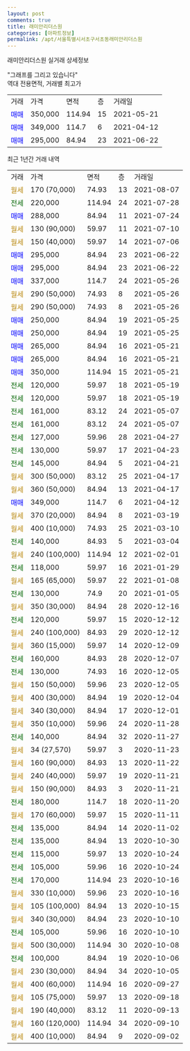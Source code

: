 ```yaml
---
layout: post
comments: true
title: 래미안리더스원
categories: [아파트정보]
permalink: /apt/서울특별시서초구서초동래미안리더스원
---
```


래미안리더스원 실거래 상세정보

<script type="text/javascript">
  google.charts.load('current', {'packages':['line', 'corechart']});
  google.charts.setOnLoadCallback(drawChart);

  function drawChart() {
    var data = new google.visualization.DataTable();
    data.addColumn('date', '거래일');
    data.addColumn('number', "매매");
    data.addColumn('number', "전세");
    data.addColumn('number', "전매");

    data.addRows([[new Date(Date.parse("2021-08-07")), null, null, null], [new Date(Date.parse("2021-07-28")), null, 220000, null], [new Date(Date.parse("2021-07-24")), 288000, null, null], [new Date(Date.parse("2021-07-10")), null, null, null], [new Date(Date.parse("2021-07-06")), null, null, null], [new Date(Date.parse("2021-06-22")), 295000, null, null], [new Date(Date.parse("2021-06-22")), 295000, null, null], [new Date(Date.parse("2021-05-26")), 337000, null, null], [new Date(Date.parse("2021-05-26")), null, null, null], [new Date(Date.parse("2021-05-26")), null, null, null], [new Date(Date.parse("2021-05-25")), 250000, null, null], [new Date(Date.parse("2021-05-25")), 250000, null, null], [new Date(Date.parse("2021-05-21")), 265000, null, null], [new Date(Date.parse("2021-05-21")), 265000, null, null], [new Date(Date.parse("2021-05-21")), 350000, null, null], [new Date(Date.parse("2021-05-19")), null, 120000, null], [new Date(Date.parse("2021-05-19")), null, 120000, null], [new Date(Date.parse("2021-05-07")), null, 161000, null], [new Date(Date.parse("2021-05-07")), null, 161000, null], [new Date(Date.parse("2021-04-27")), null, 127000, null], [new Date(Date.parse("2021-04-23")), null, 130000, null], [new Date(Date.parse("2021-04-21")), null, 145000, null], [new Date(Date.parse("2021-04-17")), null, null, null], [new Date(Date.parse("2021-04-17")), null, null, null], [new Date(Date.parse("2021-04-12")), 349000, null, null], [new Date(Date.parse("2021-03-19")), null, null, null], [new Date(Date.parse("2021-03-10")), null, null, null], [new Date(Date.parse("2021-03-04")), null, 140000, null], [new Date(Date.parse("2021-02-01")), null, null, null], [new Date(Date.parse("2021-01-29")), null, 118000, null], [new Date(Date.parse("2021-01-08")), null, null, null], [new Date(Date.parse("2021-01-05")), null, 130000, null], [new Date(Date.parse("2020-12-16")), null, null, null], [new Date(Date.parse("2020-12-12")), null, 120000, null], [new Date(Date.parse("2020-12-12")), null, null, null], [new Date(Date.parse("2020-12-09")), null, null, null], [new Date(Date.parse("2020-12-07")), null, 160000, null], [new Date(Date.parse("2020-12-05")), null, 130000, null], [new Date(Date.parse("2020-12-05")), null, null, null], [new Date(Date.parse("2020-12-04")), null, null, null], [new Date(Date.parse("2020-12-01")), null, null, null], [new Date(Date.parse("2020-11-28")), null, null, null], [new Date(Date.parse("2020-11-27")), null, 140000, null], [new Date(Date.parse("2020-11-23")), null, null, null], [new Date(Date.parse("2020-11-22")), null, null, null], [new Date(Date.parse("2020-11-21")), null, null, null], [new Date(Date.parse("2020-11-21")), null, null, null], [new Date(Date.parse("2020-11-20")), null, 180000, null], [new Date(Date.parse("2020-11-11")), null, null, null], [new Date(Date.parse("2020-11-02")), null, 135000, null], [new Date(Date.parse("2020-10-30")), null, 135000, null], [new Date(Date.parse("2020-10-24")), null, 115000, null], [new Date(Date.parse("2020-10-24")), null, 105000, null], [new Date(Date.parse("2020-10-16")), null, 170000, null], [new Date(Date.parse("2020-10-16")), null, null, null], [new Date(Date.parse("2020-10-15")), null, null, null], [new Date(Date.parse("2020-10-10")), null, null, null], [new Date(Date.parse("2020-10-10")), null, 105000, null], [new Date(Date.parse("2020-10-08")), null, null, null], [new Date(Date.parse("2020-10-06")), null, 100000, null], [new Date(Date.parse("2020-10-05")), null, null, null], [new Date(Date.parse("2020-09-27")), null, null, null], [new Date(Date.parse("2020-09-18")), null, null, null], [new Date(Date.parse("2020-09-13")), null, null, null], [new Date(Date.parse("2020-09-10")), null, null, null], [new Date(Date.parse("2020-09-02")), null, null, null]]);

    var options = {
      hAxis: {
        format: 'yyyy/MM/dd'
      },    
      lineWidth: 0,
      pointsVisible: true,    
      title: '최근 1년간 유형별 실거래가 분포',
      legend: { position: 'bottom' }
    };

    var formatter = new google.visualization.NumberFormat({pattern:'###,###'} );
    formatter.format(data, 1);
    formatter.format(data, 2);
    
    setTimeout(function() {
        var chart = new google.visualization.LineChart(document.getElementById('columnchart_material'));
        chart.draw(data, (options));
        document.getElementById('loading').style.display = 'none';
    }, 1000);
  }
</script>


<div id="loading" style="z-index:20; display: block; margin-left: 0px">"그래프를 그리고 있습니다"</div>
<div id="columnchart_material" style="width: 95%; margin-left: 0px; display: block"></div>
<!-- contents start -->
역대 전용면적, 거래별 최고가
<table class="sortable">
    <tr>
      <td>거래</td>
      <td>가격</td>
      <td>면적</td>
      <td>층</td>
      <td>거래일</td>
    </tr>
        <tr>
          <td><a style="color: blue">매매</a></td>
          <td>350,000</td>
          <td>114.94</td>
          <td>15</td>
          <td>2021-05-21</td>
        </tr>            <tr>
          <td><a style="color: blue">매매</a></td>
          <td>349,000</td>
          <td>114.7</td>
          <td>6</td>
          <td>2021-04-12</td>
        </tr>            <tr>
          <td><a style="color: blue">매매</a></td>
          <td>295,000</td>
          <td>84.94</td>
          <td>23</td>
          <td>2021-06-22</td>
        </tr>        
    
    
</table>

최근 1년간 거래 내역

<table class="sortable">
    <tr>
      <td>거래</td>
      <td>가격</td>
      <td>면적</td>
      <td>층</td>
      <td>거래일</td>
    </tr>
    <tr>
      <td><a style="color: darkgoldenrod">월세</a></td>
      <td>170 (70,000)</td>
      <td>74.93</td>
      <td>13</td>
      <td>2021-08-07</td>
    </tr>          <tr>
      <td><a style="color: darkgreen">전세</a></td>
      <td>220,000</td>
      <td>114.94</td>
      <td>24</td>
      <td>2021-07-28</td>
    </tr>          <tr>
      <td><a style="color: blue">매매</a></td>
      <td>288,000</td>
      <td>84.94</td>
      <td>11</td>
      <td>2021-07-24</td>
    </tr>          <tr>
      <td><a style="color: darkgoldenrod">월세</a></td>
      <td>130 (90,000)</td>
      <td>59.97</td>
      <td>11</td>
      <td>2021-07-10</td>
    </tr>          <tr>
      <td><a style="color: darkgoldenrod">월세</a></td>
      <td>150 (40,000)</td>
      <td>59.97</td>
      <td>14</td>
      <td>2021-07-06</td>
    </tr>          <tr>
      <td><a style="color: blue">매매</a></td>
      <td>295,000</td>
      <td>84.94</td>
      <td>23</td>
      <td>2021-06-22</td>
    </tr>          <tr>
      <td><a style="color: blue">매매</a></td>
      <td>295,000</td>
      <td>84.94</td>
      <td>23</td>
      <td>2021-06-22</td>
    </tr>          <tr>
      <td><a style="color: blue">매매</a></td>
      <td>337,000</td>
      <td>114.7</td>
      <td>24</td>
      <td>2021-05-26</td>
    </tr>          <tr>
      <td><a style="color: darkgoldenrod">월세</a></td>
      <td>290 (50,000)</td>
      <td>74.93</td>
      <td>8</td>
      <td>2021-05-26</td>
    </tr>          <tr>
      <td><a style="color: darkgoldenrod">월세</a></td>
      <td>290 (50,000)</td>
      <td>74.93</td>
      <td>8</td>
      <td>2021-05-26</td>
    </tr>          <tr>
      <td><a style="color: blue">매매</a></td>
      <td>250,000</td>
      <td>84.94</td>
      <td>19</td>
      <td>2021-05-25</td>
    </tr>          <tr>
      <td><a style="color: blue">매매</a></td>
      <td>250,000</td>
      <td>84.94</td>
      <td>19</td>
      <td>2021-05-25</td>
    </tr>          <tr>
      <td><a style="color: blue">매매</a></td>
      <td>265,000</td>
      <td>84.94</td>
      <td>16</td>
      <td>2021-05-21</td>
    </tr>          <tr>
      <td><a style="color: blue">매매</a></td>
      <td>265,000</td>
      <td>84.94</td>
      <td>16</td>
      <td>2021-05-21</td>
    </tr>          <tr>
      <td><a style="color: blue">매매</a></td>
      <td>350,000</td>
      <td>114.94</td>
      <td>15</td>
      <td>2021-05-21</td>
    </tr>          <tr>
      <td><a style="color: darkgreen">전세</a></td>
      <td>120,000</td>
      <td>59.97</td>
      <td>18</td>
      <td>2021-05-19</td>
    </tr>          <tr>
      <td><a style="color: darkgreen">전세</a></td>
      <td>120,000</td>
      <td>59.97</td>
      <td>18</td>
      <td>2021-05-19</td>
    </tr>          <tr>
      <td><a style="color: darkgreen">전세</a></td>
      <td>161,000</td>
      <td>83.12</td>
      <td>24</td>
      <td>2021-05-07</td>
    </tr>          <tr>
      <td><a style="color: darkgreen">전세</a></td>
      <td>161,000</td>
      <td>83.12</td>
      <td>24</td>
      <td>2021-05-07</td>
    </tr>          <tr>
      <td><a style="color: darkgreen">전세</a></td>
      <td>127,000</td>
      <td>59.96</td>
      <td>28</td>
      <td>2021-04-27</td>
    </tr>          <tr>
      <td><a style="color: darkgreen">전세</a></td>
      <td>130,000</td>
      <td>59.97</td>
      <td>17</td>
      <td>2021-04-23</td>
    </tr>          <tr>
      <td><a style="color: darkgreen">전세</a></td>
      <td>145,000</td>
      <td>84.94</td>
      <td>5</td>
      <td>2021-04-21</td>
    </tr>          <tr>
      <td><a style="color: darkgoldenrod">월세</a></td>
      <td>300 (50,000)</td>
      <td>83.12</td>
      <td>25</td>
      <td>2021-04-17</td>
    </tr>          <tr>
      <td><a style="color: darkgoldenrod">월세</a></td>
      <td>360 (50,000)</td>
      <td>84.94</td>
      <td>13</td>
      <td>2021-04-17</td>
    </tr>          <tr>
      <td><a style="color: blue">매매</a></td>
      <td>349,000</td>
      <td>114.7</td>
      <td>6</td>
      <td>2021-04-12</td>
    </tr>          <tr>
      <td><a style="color: darkgoldenrod">월세</a></td>
      <td>370 (20,000)</td>
      <td>84.94</td>
      <td>8</td>
      <td>2021-03-19</td>
    </tr>          <tr>
      <td><a style="color: darkgoldenrod">월세</a></td>
      <td>400 (10,000)</td>
      <td>74.93</td>
      <td>25</td>
      <td>2021-03-10</td>
    </tr>          <tr>
      <td><a style="color: darkgreen">전세</a></td>
      <td>140,000</td>
      <td>84.93</td>
      <td>5</td>
      <td>2021-03-04</td>
    </tr>          <tr>
      <td><a style="color: darkgoldenrod">월세</a></td>
      <td>240 (100,000)</td>
      <td>114.94</td>
      <td>12</td>
      <td>2021-02-01</td>
    </tr>          <tr>
      <td><a style="color: darkgreen">전세</a></td>
      <td>118,000</td>
      <td>59.97</td>
      <td>16</td>
      <td>2021-01-29</td>
    </tr>          <tr>
      <td><a style="color: darkgoldenrod">월세</a></td>
      <td>165 (65,000)</td>
      <td>59.97</td>
      <td>22</td>
      <td>2021-01-08</td>
    </tr>          <tr>
      <td><a style="color: darkgreen">전세</a></td>
      <td>130,000</td>
      <td>74.9</td>
      <td>20</td>
      <td>2021-01-05</td>
    </tr>          <tr>
      <td><a style="color: darkgoldenrod">월세</a></td>
      <td>350 (30,000)</td>
      <td>84.94</td>
      <td>28</td>
      <td>2020-12-16</td>
    </tr>          <tr>
      <td><a style="color: darkgreen">전세</a></td>
      <td>120,000</td>
      <td>59.97</td>
      <td>15</td>
      <td>2020-12-12</td>
    </tr>          <tr>
      <td><a style="color: darkgoldenrod">월세</a></td>
      <td>240 (100,000)</td>
      <td>84.93</td>
      <td>29</td>
      <td>2020-12-12</td>
    </tr>          <tr>
      <td><a style="color: darkgoldenrod">월세</a></td>
      <td>360 (15,000)</td>
      <td>59.97</td>
      <td>14</td>
      <td>2020-12-09</td>
    </tr>          <tr>
      <td><a style="color: darkgreen">전세</a></td>
      <td>160,000</td>
      <td>84.93</td>
      <td>28</td>
      <td>2020-12-07</td>
    </tr>          <tr>
      <td><a style="color: darkgreen">전세</a></td>
      <td>130,000</td>
      <td>74.93</td>
      <td>16</td>
      <td>2020-12-05</td>
    </tr>          <tr>
      <td><a style="color: darkgoldenrod">월세</a></td>
      <td>150 (50,000)</td>
      <td>59.96</td>
      <td>23</td>
      <td>2020-12-05</td>
    </tr>          <tr>
      <td><a style="color: darkgoldenrod">월세</a></td>
      <td>400 (30,000)</td>
      <td>84.94</td>
      <td>19</td>
      <td>2020-12-04</td>
    </tr>          <tr>
      <td><a style="color: darkgoldenrod">월세</a></td>
      <td>340 (30,000)</td>
      <td>84.94</td>
      <td>17</td>
      <td>2020-12-01</td>
    </tr>          <tr>
      <td><a style="color: darkgoldenrod">월세</a></td>
      <td>350 (10,000)</td>
      <td>59.96</td>
      <td>24</td>
      <td>2020-11-28</td>
    </tr>          <tr>
      <td><a style="color: darkgreen">전세</a></td>
      <td>140,000</td>
      <td>84.94</td>
      <td>32</td>
      <td>2020-11-27</td>
    </tr>          <tr>
      <td><a style="color: darkgoldenrod">월세</a></td>
      <td>34 (27,570)</td>
      <td>59.97</td>
      <td>3</td>
      <td>2020-11-23</td>
    </tr>          <tr>
      <td><a style="color: darkgoldenrod">월세</a></td>
      <td>160 (90,000)</td>
      <td>84.93</td>
      <td>13</td>
      <td>2020-11-22</td>
    </tr>          <tr>
      <td><a style="color: darkgoldenrod">월세</a></td>
      <td>240 (40,000)</td>
      <td>59.97</td>
      <td>19</td>
      <td>2020-11-21</td>
    </tr>          <tr>
      <td><a style="color: darkgoldenrod">월세</a></td>
      <td>150 (90,000)</td>
      <td>84.93</td>
      <td>3</td>
      <td>2020-11-21</td>
    </tr>          <tr>
      <td><a style="color: darkgreen">전세</a></td>
      <td>180,000</td>
      <td>114.7</td>
      <td>18</td>
      <td>2020-11-20</td>
    </tr>          <tr>
      <td><a style="color: darkgoldenrod">월세</a></td>
      <td>170 (60,000)</td>
      <td>59.97</td>
      <td>15</td>
      <td>2020-11-11</td>
    </tr>          <tr>
      <td><a style="color: darkgreen">전세</a></td>
      <td>135,000</td>
      <td>84.94</td>
      <td>14</td>
      <td>2020-11-02</td>
    </tr>          <tr>
      <td><a style="color: darkgreen">전세</a></td>
      <td>135,000</td>
      <td>84.94</td>
      <td>13</td>
      <td>2020-10-30</td>
    </tr>          <tr>
      <td><a style="color: darkgreen">전세</a></td>
      <td>115,000</td>
      <td>59.97</td>
      <td>13</td>
      <td>2020-10-24</td>
    </tr>          <tr>
      <td><a style="color: darkgreen">전세</a></td>
      <td>105,000</td>
      <td>59.96</td>
      <td>16</td>
      <td>2020-10-24</td>
    </tr>          <tr>
      <td><a style="color: darkgreen">전세</a></td>
      <td>170,000</td>
      <td>114.94</td>
      <td>23</td>
      <td>2020-10-16</td>
    </tr>          <tr>
      <td><a style="color: darkgoldenrod">월세</a></td>
      <td>330 (10,000)</td>
      <td>59.96</td>
      <td>23</td>
      <td>2020-10-16</td>
    </tr>          <tr>
      <td><a style="color: darkgoldenrod">월세</a></td>
      <td>105 (100,000)</td>
      <td>84.94</td>
      <td>13</td>
      <td>2020-10-15</td>
    </tr>          <tr>
      <td><a style="color: darkgoldenrod">월세</a></td>
      <td>340 (30,000)</td>
      <td>84.94</td>
      <td>23</td>
      <td>2020-10-10</td>
    </tr>          <tr>
      <td><a style="color: darkgreen">전세</a></td>
      <td>105,000</td>
      <td>59.96</td>
      <td>16</td>
      <td>2020-10-10</td>
    </tr>          <tr>
      <td><a style="color: darkgoldenrod">월세</a></td>
      <td>500 (30,000)</td>
      <td>114.94</td>
      <td>30</td>
      <td>2020-10-08</td>
    </tr>          <tr>
      <td><a style="color: darkgreen">전세</a></td>
      <td>100,000</td>
      <td>84.94</td>
      <td>19</td>
      <td>2020-10-06</td>
    </tr>          <tr>
      <td><a style="color: darkgoldenrod">월세</a></td>
      <td>230 (30,000)</td>
      <td>84.94</td>
      <td>34</td>
      <td>2020-10-05</td>
    </tr>          <tr>
      <td><a style="color: darkgoldenrod">월세</a></td>
      <td>400 (60,000)</td>
      <td>114.94</td>
      <td>16</td>
      <td>2020-09-27</td>
    </tr>          <tr>
      <td><a style="color: darkgoldenrod">월세</a></td>
      <td>105 (75,000)</td>
      <td>59.97</td>
      <td>13</td>
      <td>2020-09-18</td>
    </tr>          <tr>
      <td><a style="color: darkgoldenrod">월세</a></td>
      <td>190 (40,000)</td>
      <td>83.12</td>
      <td>11</td>
      <td>2020-09-13</td>
    </tr>          <tr>
      <td><a style="color: darkgoldenrod">월세</a></td>
      <td>160 (120,000)</td>
      <td>114.94</td>
      <td>34</td>
      <td>2020-09-10</td>
    </tr>          <tr>
      <td><a style="color: darkgoldenrod">월세</a></td>
      <td>400 (10,000)</td>
      <td>84.94</td>
      <td>9</td>
      <td>2020-09-02</td>
    </tr>      </table>
<!-- contents end -->    

